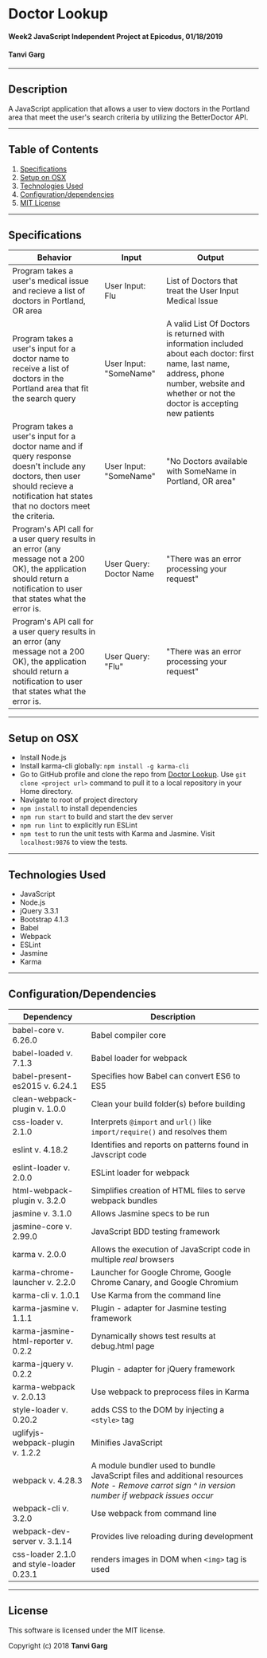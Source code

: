 # **Doctor Lookup**
####  Week2 JavaScript Independent Project at Epicodus, 01/18/2019
#### Tanvi Garg   

  ---
## Description
A JavaScript application that allows a user to view doctors in the Portland area that meet the user's search criteria by utilizing the BetterDoctor API.

  ---
## Table of Contents
  1. [Specifications](#specs-work)
  2. [Setup on OSX](#setup)
  2. [Technologies Used](#Tech-used)
  3. [Configuration/dependencies](#config-dep)
  4. [MIT License](#mit-lic)

  ---
## Specifications <a name="specs-work"></a>

| Behavior | Input | Output |
|----------|-------|--------|
|  Program takes a user's medical issue and recieve a list of doctors in Portland, OR area | User Input: Flu | List of Doctors that treat the User Input Medical Issue |
|   Program takes a user's input for a doctor name to receive a list of doctors in the Portland area that fit the search query| User Input: "SomeName" | A valid List Of Doctors is returned with information included about each doctor: first name, last name, address, phone number, website and whether or not the doctor is accepting new patients  |
| Program takes a user's input for a doctor name and if query response doesn't include any doctors, then user should recieve a notification  hat states that no doctors meet the criteria.| User Input: "SomeName"  | "No Doctors available with SomeName in Portland, OR area" |
| Program's API call for a user query results in an error (any message not a 200 OK), the application should return a notification to user that states what the error is.|  User Query: Doctor Name | "There was an error processing your request"|
| Program's API call for a user query results in an error (any message not a 200 OK), the application should return a notification to user that states what the error is.|  User Query: "Flu" | "There was an error processing your request"|

 ---
## Setup on OSX <a name="setup"></a>

* Install Node.js
* Install karma-cli globally: `npm install -g karma-cli`
* Go to GitHub profile and clone the repo from [Doctor Lookup](https://github.com/TanviCodeLife/doctor-lookup.git). Use `git clone <project url>` command to pull it to a local repository in your Home directory.
*  Navigate to root of project directory
* `npm install` to install dependencies
* `npm run start` to build and start the dev server
* `npm run lint` to explicitly run ESLint
* `npm test` to run the unit tests with Karma and Jasmine. Visit `localhost:9876` to view the tests.

 ---
## Technologies Used <a name="Tech-used"></a>

* JavaScript
* Node.js
* jQuery 3.3.1
* Bootstrap 4.1.3
* Babel
* Webpack
* ESLint
* Jasmine
* Karma

---
## Configuration/Dependencies <a name="config-dep"></a>

  | Dependency                           | Description                                                                |
  | ------------------------------------ | -------------------------------------------------------------------------- |
  | babel-core v. 6.26.0                 | Babel compiler core                                                        |
  | babel-loaded v. 7.1.3                | Babel loader for webpack                                                   |
  | babel-present-es2015 v. 6.24.1       | Specifies how Babel can convert ES6 to ES5                                 |
  | clean-webpack-plugin v. 1.0.0       | Clean your build folder(s) before building                                 |
  | css-loader v. 2.1.0               | Interprets `@import` and `url()` like `import/require()` and resolves them |
  | eslint v. 4.18.2                     | Identifies and reports on patterns found in Javscript code                 |
  | eslint-loader v. 2.0.0               | ESLint loader for webpack                                                  |
  | html-webpack-plugin v. 3.2.0         | Simplifies creation of HTML files to serve webpack bundles                 |
  | jasmine v. 3.1.0                     | Allows Jasmine specs to be run                                             |
  | jasmine-core v. 2.99.0               | JavaScript BDD testing framework                                           |
  | karma v. 2.0.0                       | Allows the execution of JavaScript code in multiple *real* browsers        |
  | karma-chrome-launcher v. 2.2.0       | Launcher for Google Chrome, Google Chrome Canary, and Google Chromium      |
  | karma-cli v. 1.0.1                   | Use Karma from the command line                                            |
  | karma-jasmine v. 1.1.1               | Plugin - adapter for Jasmine testing framework                             |
  | karma-jasmine-html-reporter v. 0.2.2 | Dynamically shows test results at debug.html page                          |
  | karma-jquery v. 0.2.2                | Plugin - adapter for jQuery framework                                      |
  | karma-webpack v. 2.0.13              | Use webpack to preprocess files in Karma                                   |
  | style-loader v. 0.20.2               | adds CSS to the DOM by injecting a `<style>` tag                           |
  | uglifyjs-webpack-plugin v. 1.2.2     | Minifies JavaScript                                                        |
  | webpack v. 4.28.3                     | A module bundler used to bundle JavaScript files and additional resources   *Note - Remove carrot sign ^ in version number if webpack issues occur* |
  | webpack-cli v. 3.2.0                 | Use webpack from command line                                              |
  | webpack-dev-server v. 3.1.14          | Provides live reloading during development                                 |
  | css-loader 2.1.0 and style-loader 0.23.1        | renders images in DOM when `<img>` tag is used  |


---
## License <a name="mit-lic"></a>

This software is licensed under the MIT license.

Copyright (c) 2018 **Tanvi Garg**
